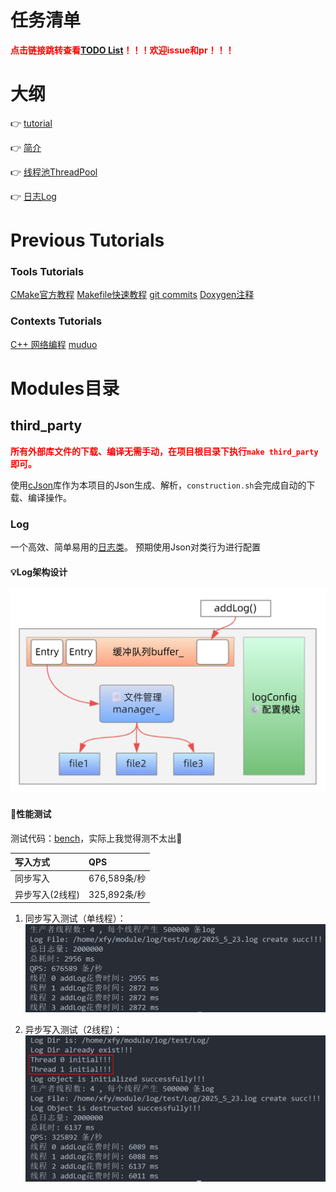 # 任务清单
<font color="red"><b>点击链接跳转查看[TODO List](TODO.md)！！！欢迎issue和pr！！！</b></font>

# 大纲
👉 [tutorial](#tutorial)

👉 [简介](#modules)

👉 [线程池ThreadPool](#threadpool)

👉 [日志Log](#log)

# Previous Tutorials
### Tools Tutorials
[CMake官方教程](https://cmake-doc.readthedocs.io/zh-cn/latest/guide/tutorial/index.html)
[Makefile快速教程](https://makefiletutorial.com/#getting-started)
[git commits](https://www.conventionalcommits.org/zh-hans/v1.0.0/)
[Doxygen注释]()

### Contexts Tutorials
[C++ 网络编程]()
[muduo]()

# Modules目录

## third_party
<font color="red"><b>所有外部库文件的下载、编译无需手动，在项目根目录下执行`make third_party`即可。</b></font>

使用[cJson](https://github.com/DaveGamble/cJSON)库作为本项目的Json生成、解析，`construction.sh`会完成自动的下载、编译操作。

### Log
一个高效、简单易用的[日志类](Note/日志模块.md)。
预期使用Json对类行为进行配置

#### 💡Log架构设计
![设计阐述](srceenshot/log_construction_design.png)

#### 🚀性能测试
测试代码：[bench](log/bench/bench.cpp)，实际上我觉得测不太出🤣

|写入方式|QPS|
|:--|:--|
|同步写入|676,589条/秒|
|异步写入(2线程)|325,892条/秒|

1. 同步写入测试（单线程）：
![sync_write](srceenshot/sync_write.png)

2. 异步写入测试（2线程）：
![async_write](srceenshot/async_write.png)

